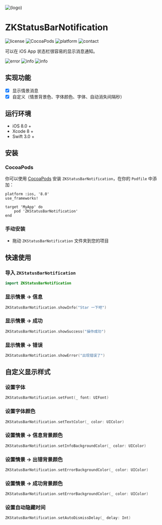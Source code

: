 ![(logo)](https://raw.githubusercontent.com/WangWenzhuang/ZKStatusBarNotification/master/image/logo.png)

# ZKStatusBarNotification

![license](https://img.shields.io/badge/license-MIT-brightgreen.svg)
![CocoaPods](https://img.shields.io/badge/pod-v1.0-brightgreen.svg)
![platform](https://img.shields.io/badge/platform-iOS-brightgreen.svg)
![contact](https://img.shields.io/badge/contact-1020304029%40qq.com-brightgreen.svg)

可以在 iOS App 状态栏很容易的显示消息通知。

![error](https://raw.githubusercontent.com/WangWenzhuang/ZKStatusBarNotification/master/image/error.jpeg)
![info](https://raw.githubusercontent.com/WangWenzhuang/ZKStatusBarNotification/master/image/info.jpeg)
![info](https://raw.githubusercontent.com/WangWenzhuang/ZKStatusBarNotification/master/image/success.jpeg)

## 实现功能

- [x] 显示情景消息
- [x] 自定义（情景背景色、字体颜色、字体、自动消失间隔秒）

## 运行环境

* iOS 8.0 +
* Xcode 8 +
* Swift 3.0 +

## 安装

### CocoaPods

你可以使用 [CocoaPods](http://cocoapods.org/) 安装 `ZKStatusBarNotification`，在你的 `Podfile` 中添加：

```ogdl
platform :ios, '8.0'
use_frameworks!

target 'MyApp' do
    pod 'ZKStatusBarNotification'
end
```
### 手动安装

* 拖动 `ZKStatusBarNotification` 文件夹到您的项目

## 快速使用

### 导入 `ZKStatusBarNotification`

```swift
import ZKStatusBarNotification
```

### 显示情景 -> 信息

```swift
ZKStatusBarNotification.showInfo("Star 一下吧")
```

### 显示情景 -> 成功

```swift
ZKStatusBarNotification.showSuccess("操作成功")
```

### 显示情景 -> 错误

```swift
ZKStatusBarNotification.showError("出现错误了")
```

## 自定义显示样式

### 设置字体

```swift
ZKStatusBarNotification.setFont(_ font: UIFont)
```

### 设置字体颜色

```swift
ZKStatusBarNotification.setTextColor(_ color: UIColor)
```

### 设置情景 -> 信息背景颜色

```swift
ZKStatusBarNotification.setInfoBackgroundColor(_ color: UIColor)
```

### 设置情景 -> 出错背景颜色

```swift
ZKStatusBarNotification.setErrorBackgroundColor(_ color: UIColor)
```

### 设置情景 -> 成功背景颜色

```swift
ZKStatusBarNotification.setErrorBackgroundColor(_ color: UIColor)
```

### 设置自动隐藏时间

```swift
ZKStatusBarNotification.setAutoDismissDelay(_ delay: Int)
```
